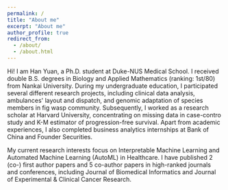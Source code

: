 ```yaml
---
permalink: /
title: "About me"
excerpt: "About me"
author_profile: true
redirect_from: 
  - /about/
  - /about.html
---
```


Hi! I am Han Yuan, a Ph.D. student at Duke-NUS Medical School. I received double B.S. degrees in Biology and Applied Mathematics (ranking: 1st/80) from Nankai University. During my undergraduate education, I participated several different research projects, including clinical data analysis, ambulances' layout and dispatch, and genomic adaptation of species members in fig wasp community. Subsequently, I worked as a research scholar at Harvard University, concentrating on missing data in case-contro study and K-M estimator of progression-free survival. Apart from academic experiences, I also completed business analytics internships at Bank of China and Founder Securities.

My current research interests focus on Interpretable Machine Learning and Automated Machine Learning (AutoML) in Healthcare. I have published 2 (co-) first author papers and 5 co-author papers in high-ranked journals and conferences, including Journal of Biomedical Informatics and Journal of Experimental & Clinical Cancer Research.

